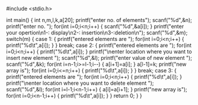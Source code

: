 #include <stdio.h>

int main()
{
    int n,m,l,k,a[20];
    printf("enter no. of elements");
    scanf("%d",&n);
    printf("enter no. ");
    for(int i=0;i<n;i++)
    {
        scanf("%d",&a[i]);
    }
    printf("enter your opertion\n1-: display\n2-: insertion\n3-:deletion\n");
    scanf("%d",&m);
    switch(m)
    {
        case 1:
        {
            printf("entered elements are ");
            for(int i=0;i<n;i++)
            {
         printf("%d\t",a[i]);
            }
        }
        break;
        case 2:
        {
            printf("entered elements are ");
            for(int i=0;i<n;i++)
            {
         printf("%d\t",a[i]);
            }
            printf("\nenter location where you want to insert new element ");
            scanf("%d",&l);
            printf("enter value of new element ");
            scanf("%d",&k);
            for(int i=n-1;i>=l-1;i--)
            {
                a[i+1]=a[i];
            }
            a[l-1]=k;
            printf("new array is");
            for(int i=0;i<=n;i++)
            {
         printf("%d\t",a[i]);
            }
        }
        break;
        case 3:
        {
            printf("entered elements are ");
            for(int i=0;i<n;i++)
            {
         printf("%d\t",a[i]);
            }
            printf("\nenter location where you want to delete element ");
            scanf("%d",&l);
            for(int i=l-1;i<n-1;i++)
            {
                a[i]=a[i+1];
            }
            printf("new array is");
            for(int i=0;i<n-1;i++)
            {
         printf("%d\t",a[i]); 
        }
    }
    return 0;
    }
}
